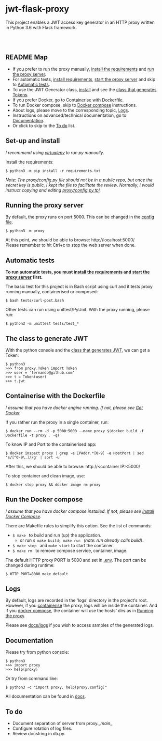 # jwt-flask-proxy

This project enables a JWT access key generator in an HTTP proxy written in Python 3.6 with Flask framework.

&nbsp;  
&nbsp;  
## README Map

- If you prefer to run the proxy manually, [install the requirements](#set-up-and-install) and [run the proxy server](#running-the-proxy-server).
- For automatic tests, [install requirements](#set-up-and-install), [start the proxy server](#running-the-proxy-server) and skip to [Automatic tests](#automatic-tests).
- To use the JWT Generator class, [install](#set-up-and-install) and see the [class that generates Tokens](#the-class-to-generate-jwt).
- If you prefer Docker, go to [Containerise with Dockerfile](#containerise-with-the-dockerfile).
- To run Docker compose, skip to [Docker compose](#run-the-docker-compose) instructions.
- About logs, please move to the corresponding topic, [Logs](#logs).
- Instructions on advanced/technical documentation, go to [Documentation](#documentation).
- Or click to skip to the [To do](#to-do) list.


## Set-up and install
_I recommend using [virtualenv](https://realpython.com/python-virtual-environments-a-primer/) to run py manually._

Install the requirements:

    $ python3 -m pip install -r requirements.txt

_Note: The [proxy/config.py](proxy/config.py) file should not be in a public repo, but once the secret key is public, I kept the file to facilitate the review. Normally, I would instruct copying and editing [proxy/config.py.tpl](proxy/config.py.tpl)._

<!--
Rename/copy the configuration template file [proxy/config.py.tpl](proxy/config.py.tpl) to the actual config file as proxy/config.py. For security purposes, only the template is in this repo.  

    $ cp proxy/config.py.tpl proxy/config.py  

> **or**, if sed is available:

    $ sed 's/secret-key/place-your-secret-key-here/' proxy/config.py.tpl > proxy/config.py

Note: A generic SECRET\_KEY is in the config file, so **edit config.py with your prefered secret key**.
-->


## Running the proxy server
By default, the proxy runs on port 5000. This can be changed in the [config file](proxy/config.py).

    $ python3 -m proxy

At this point, we should be able to browse: http://localhost:5000/  
Please remember to hit Ctrl+c to stop the web server when done.


## Automatic tests
**To run automatic tests, you must [install the requirements](#set-up-and-install) and [start the proxy server](#running-the-proxy-server) first.**

The basic test for this project is in Bash script using curl and it tests proxy running manually, containerised or composed:

    $ bash tests/curl-post.bash


Other tests can run using unittest/PyUnit. With the proxy running, please run:

    $ python3 -m unittest tests/test_*


## The class to generate JWT
With the python console and the [class that generates JWT](proxy/Token.py), we can get a Token:

    $ python3
    >>> from proxy.Token import Token
    >>> user = 'fernando@github.com'
    >>> t = Token(user)
    >>> t.jwt


## Containerise with the Dockerfile
_I assume that you have docker engine running. If not, please see [Get Docker](https://docs.docker.com/get-docker/)._

If you rather run the proxy in a single container, run:

    $ docker run --rm -d -p 5000:5000 --name proxy $(docker build -f Dockerfile -t proxy . -q)

To know IP and Port to the containerised app:

    $ docker inspect proxy | grep -e IPAddr.*[0-9] -e HostPort | sed 's/[^0-9\.]//g' | sort -u

After this, we should be able to browse: http://\<container IP\>:5000/  

To stop container and clean image, use:

    $ docker stop proxy && docker image rm proxy


## Run the Docker compose
_I assume that you have docker compose installed. If not, please see [Install Docker Compose](https://docs.docker.com/compose/install/)._

There are Makefile rules to simplify this option. See the list of commands:

- `$ make ` to build and run (up) the application.
    - or run `$ make build; make run ` _(note: run already calls build)_.
- `$ make stop ` and ` make start ` to start the container.
- `$ make rm ` to remove compose service, container, image.

The default HTTP proxy PORT is 5000 and set in [.env](.env). The port can be changed during runtime:

    $ HTTP_PORT=8080 make default


## Logs
By default, logs are recorded in the 'logs' directory in the project's root. However,
if you [containerise](#containerise-with-the-dockerfile) the proxy, 
logs will be inside the container. And if you [docker compose](#run-the-docker-compose), 
the container will use the hosts' dirs as in [Running the proxy](#running-the-proxy-server).

Please see [docs/logs](docs/logs) if you wish to access samples of the generated logs.


## Documentation
Please try from python console:

    $ python3
    >>> import proxy
    >>> help(proxy)

Or try from command line:

    $ python3 -c "import proxy; help(proxy.config)"

All documentation can be found in [docs](docs).


## To do

* Document separation of server from proxy.\__main__
* Configure rotation of log files.
* Review docstring in db.py.

